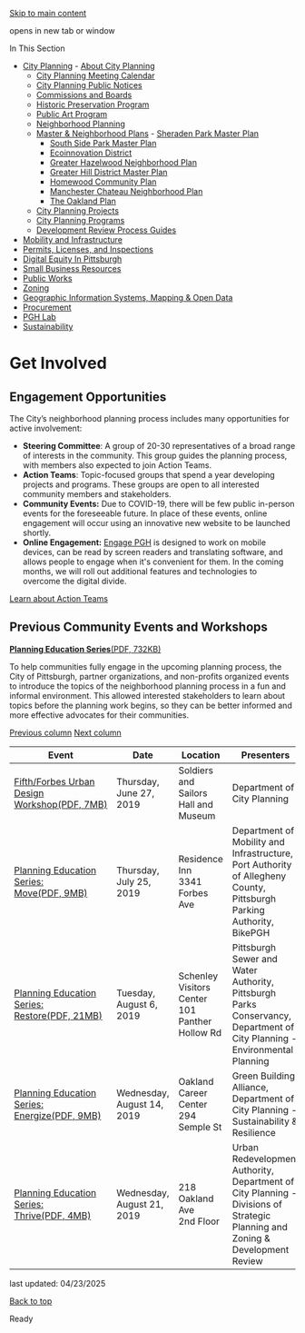 [Skip to main content](https://www.pittsburghpa.gov/Business-Development/City-Planning/Master-Neighborhood-Plans/The-Oakland-Plan/Get-Involved#main-content)

opens in new tab or window

In This Section

- [City Planning](https://www.pittsburghpa.gov/Business-Development/City-Planning)  - [About City Planning](https://www.pittsburghpa.gov/Business-Development/City-Planning/About-DCP)
  - [City Planning Meeting Calendar](https://www.pittsburghpa.gov/Business-Development/City-Planning/City-Planning-Meetings)
  - [City Planning Public Notices](https://www.pittsburghpa.gov/Business-Development/City-Planning/Public-Notices)
  - [Commissions and Boards](https://www.pittsburghpa.gov/Business-Development/City-Planning/Commissions-and-Boards)
  - [Historic Preservation Program](https://www.pittsburghpa.gov/Business-Development/City-Planning/Historic-Preservation-Program)
  - [Public Art Program](https://www.pittsburghpa.gov/Business-Development/City-Planning/Public-Art)
  - [Neighborhood Planning](https://www.pittsburghpa.gov/Business-Development/City-Planning/Neighborhood-Planning)
  - [Master & Neighborhood Plans](https://www.pittsburghpa.gov/Business-Development/City-Planning/Master-Neighborhood-Plans)    - [Sheraden Park Master Plan](https://www.pittsburghpa.gov/Business-Development/City-Planning/Master-Neighborhood-Plans/Sheraden-Park-Master-Plan)
    - [South Side Park Master Plan](https://www.pittsburghpa.gov/Business-Development/City-Planning/Master-Neighborhood-Plans/South-Side-Park-Master-Plan)
    - [Ecoinnovation District](https://www.pittsburghpa.gov/Business-Development/City-Planning/Master-Neighborhood-Plans/Ecoinnovation-District)
    - [Greater Hazelwood Neighborhood Plan](https://www.pittsburghpa.gov/Business-Development/City-Planning/Master-Neighborhood-Plans/Greater-Hazelwood-Neighborhood-Plan)
    - [Greater Hill District Master Plan](https://www.pittsburghpa.gov/Business-Development/City-Planning/Master-Neighborhood-Plans/Greater-Hill-District-Master-Plan)
    - [Homewood Community Plan](https://www.pittsburghpa.gov/Business-Development/City-Planning/Master-Neighborhood-Plans/Homewood-Community-Plan)
    - [Manchester Chateau Neighborhood Plan](https://www.pittsburghpa.gov/Business-Development/City-Planning/Master-Neighborhood-Plans/Manchester-Chateau-Neighborhood-Plan)
    - [The Oakland Plan](https://www.pittsburghpa.gov/Business-Development/City-Planning/Master-Neighborhood-Plans/The-Oakland-Plan)
  - [City Planning Projects](https://www.pittsburghpa.gov/Business-Development/City-Planning/Projects)
  - [City Planning Programs](https://www.pittsburghpa.gov/Business-Development/City-Planning/Planning-Programs)
  - [Development Review Process Guides](https://www.pittsburghpa.gov/Business-Development/City-Planning/Process-Guides)
- [Mobility and Infrastructure](https://www.pittsburghpa.gov/Business-Development/Mobility-and-Infrastructure)
- [Permits, Licenses, and Inspections](https://www.pittsburghpa.gov/Business-Development/Permits-Licenses-and-Inspections)
- [Digital Equity In Pittsburgh](https://www.pittsburghpa.gov/Business-Development/Digital-Equity-In-Pittsburgh)
- [Small Business Resources](https://www.pittsburghpa.gov/Business-Development/Small-Business-Resources)
- [Public Works](https://www.pittsburghpa.gov/Business-Development/Public-Works)
- [Zoning](https://www.pittsburghpa.gov/Business-Development/Zoning)
- [Geographic Information Systems, Mapping & Open Data](https://www.pittsburghpa.gov/Business-Development/Geographic-Information-Systems-Mapping-Open-Data)
- [Procurement](https://www.pittsburghpa.gov/Business-Development/Procurement)
- [PGH Lab](https://www.pittsburghpa.gov/Business-Development/PGH-Lab)
- [Sustainability](https://www.pittsburghpa.gov/Business-Development/Sustainability)

# Get Involved

## Engagement Opportunities

The City’s neighborhood planning process includes many opportunities for active involvement:

- **Steering Committee**: A group of 20-30 representatives of a broad range of interests in the community. This group guides the planning process, with members also expected to join Action Teams.
- **Action Teams**: Topic-focused groups that spend a year developing projects and programs. These groups are open to all interested community members and stakeholders.
- **Community Events:** Due to COVID-19, there will be few public in-person events for the foreseeable future. In place of these events, online engagement will occur using an innovative new website to be launched shortly.
- **Online Engagement:** [Engage PGH](https://engage.pittsburghpa.gov/) is designed to work on mobile devices, can be read by screen readers and translating software, and allows people to engage when it's convenient for them. In the coming months, we will roll out additional features and technologies to overcome the digital divide.

[Learn about Action Teams](https://www.pittsburghpa.gov/Business-Development/City-Planning/Master-Neighborhood-Plans/The-Oakland-Plan/Action-Teams)

## Previous Community Events and Workshops

[**Planning Education Series**(PDF, 732KB)](https://www.pittsburghpa.gov/files/assets/city/v/1/dcp/documents/6650_education_series_flyer_-_oakland_-_2019-07-22_updated.pdf)

To help communities fully engage in the upcoming planning process, the City of Pittsburgh, partner organizations, and non-profits organized events to introduce the topics of the neighborhood planning process in a fun and informal environment. This allowed interested stakeholders to learn about topics before the planning work begins, so they can be better informed and more effective advocates for their communities.

[Previous column](https://www.pittsburghpa.gov/Business-Development/City-Planning/Master-Neighborhood-Plans/The-Oakland-Plan/Get-Involved#) [Next column](https://www.pittsburghpa.gov/Business-Development/City-Planning/Master-Neighborhood-Plans/The-Oakland-Plan/Get-Involved#)

| Event | Date | Location | Presenters |
| --- | --- | --- | --- |
| [Fifth/Forbes Urban Design Workshop(PDF, 7MB)](https://www.pittsburghpa.gov/files/assets/city/v/1/dcp/documents/6606_oakland_urban_design_workshop_report.pdf) | Thursday, June 27, 2019 | Soldiers and Sailors Hall and Museum | Department of City Planning |
| [Planning Education Series: Move(PDF, 9MB)](https://www.pittsburghpa.gov/files/assets/city/v/1/dcp/documents/6626_move_all-slides_2019-07-25.pdf) | Thursday, July 25, 2019 | Residence Inn<br>3341 Forbes Ave | Department of Mobility and Infrastructure, Port Authority of Allegheny County, Pittsburgh Parking Authority, BikePGH |
| [Planning Education Series: Restore(PDF, 21MB)](https://www.pittsburghpa.gov/files/assets/city/v/1/dcp/documents/6726_restore_all-slides_2019-06-06.pdf) | Tuesday, August 6, 2019 | Schenley Visitors Center<br>101 Panther Hollow Rd | Pittsburgh Sewer and Water Authority, Pittsburgh Parks Conservancy, Department of City Planning - Environmental Planning |
| [Planning Education Series: Energize(PDF, 9MB)](https://www.pittsburghpa.gov/files/assets/city/v/1/dcp/documents/6827_presentation.pdf) | Wednesday, August 14, 2019 | Oakland Career Center<br>294 Semple St | Green Building Alliance, Department of City Planning - Sustainability & Resilience |
| [Planning Education Series: Thrive(PDF, 4MB)](https://www.pittsburghpa.gov/files/assets/city/v/1/dcp/documents/6843_thrive_all-slides_2019-08-21.pdf) | Wednesday, August 21, 2019 | 218 Oakland Ave<br>2nd Floor | Urban Redevelopment Authority, Department of City Planning - Divisions of Strategic Planning and Zoning & Development Review |

last updated: 04/23/2025

[Back to top](https://www.pittsburghpa.gov/Business-Development/City-Planning/Master-Neighborhood-Plans/The-Oakland-Plan/Get-Involved#body-top)

Ready
